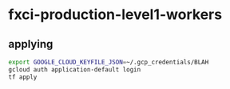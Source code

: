 # fxci-production-level1-workers

## applying

```bash
export GOOGLE_CLOUD_KEYFILE_JSON=~/.gcp_credentials/BLAH
gcloud auth application-default login
tf apply
```
